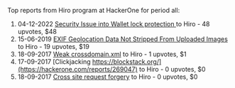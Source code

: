 Top reports from Hiro program at HackerOne for period all:

1. 04-12-2022 [Security Issue into Wallet lock protection ](https://hackerone.com/reports/1792544) to Hiro - 48 upvotes, $48
2. 15-06-2019 [EXIF Geolocation Data Not Stripped From Uploaded Images](https://hackerone.com/reports/615336) to Hiro - 19 upvotes, $19
3. 18-09-2017 [Weak crossdomain.xml](https://hackerone.com/reports/269184) to Hiro - 1 upvotes, $1
4. 17-09-2017 [Clickjacking https://blockstack.org/](https://hackerone.com/reports/269047) to Hiro - 0 upvotes, $0
5. 18-09-2017 [Cross site request forgery](https://hackerone.com/reports/269196) to Hiro - 0 upvotes, $0
